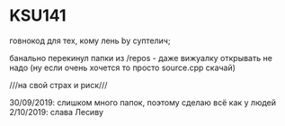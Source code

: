 # KSU141
говнокод для тех, кому лень
 by суптелич;
 
банально перекинул папки из /repos - даже вижуалку открывать не надо
(ну если очень хочется то просто source.cpp скачай)

///на свой страх и риск///

30/09/2019: слишком много папок, поэтому сделаю всё как у людей
2/10/2019: слава Лесиву